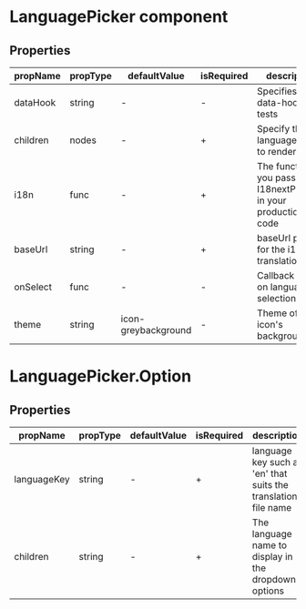 # LanguagePicker component

## Properties

| propName | propType | defaultValue | isRequired | description |
|----------|----------|--------------|------------|-------------|
| dataHook | string | - | - | Specifies a data-hook for tests |
| children | nodes | - | + | Specify the languages list to render |
| i18n | func | - | + | The function you pass to the I18nextProvider in your production code |
| baseUrl | string | - | + | baseUrl param for the i18n translation |
| onSelect | func | - | - | Callback to call on language selection |
| theme | string | icon-greybackground | - | Theme of the icon's background |


# LanguagePicker.Option

## Properties

| propName | propType | defaultValue | isRequired | description |
|----------|----------|--------------|------------|-------------|
| languageKey | string | - | + | language key such as 'en' that suits the translation file name |
| children | string | - | + | The language name to display in the dropdown's options |
